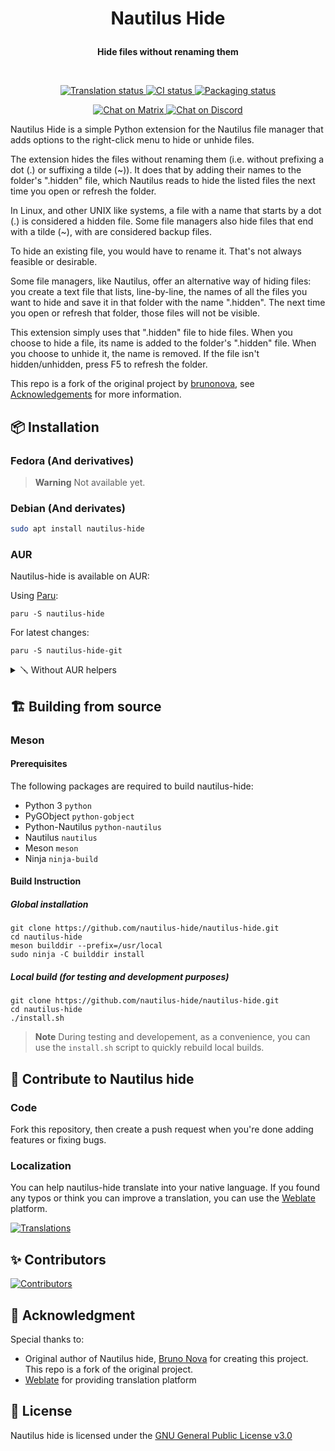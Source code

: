 <h1 align="center">
  
  Nautilus Hide
</h1>

<p align="center">
  <strong>Hide files without renaming them</strong>
</p>



<br>

<p align="center">
  <a href="https://hosted.weblate.org/engage/nautilus-hide">
    <img alt="Translation status" src="https://hosted.weblate.org/widgets/nautilus-hide/-/svg-badge.svg"/>
  </a>
  <a href="https://github.com/nautilus-hide/nautilus-hide/actions/workflows/ci.yml">
    <img alt="CI status" src="https://github.com/nautilus-hide/nautilus-hide/actions/workflows/ci.yml/badge.svg"/>
  </a>
  <a href="https://repology.org/project/nautilus-hide/versions">
    <img alt="Packaging status" src="https://repology.org/badge/tiny-repos/nautilus-hide.svg">
  </a>
</p>

<p align="center">
  <a href="https://matrix.to/#/#nautilus-hide:envs.net">
    <img alt="Chat on Matrix" src="https://img.shields.io/matrix/nautilus-hide:envs.net?label=matrix&logo=matrix"/>
  </a>
  <a href="https://discord.gg/jx23evUheB">
    <img alt="Chat on Discord" src="https://img.shields.io/discord/1034468191931465821?label=discord&logo=discord&logoColor=white"/>
  </a>
</p>


Nautilus Hide is a simple Python extension for the Nautilus file manager that adds options to the right-click menu to hide or unhide files.

The extension hides the files without renaming them (i.e. without prefixing a dot (.) or suffixing a tilde (~)). It does that by adding their names to the folder's ".hidden" file, which Nautilus reads to hide the listed files the next time you open or refresh the folder.

In Linux, and other UNIX like systems, a file with a name that starts by a dot (.) is considered a hidden file. Some file managers also hide files that end with a tilde (~), with are considered backup files.

To hide an existing file, you would have to rename it. That's not always feasible or desirable.

Some file managers, like Nautilus, offer an alternative way of hiding files: you create a text file that lists, line-by-line, the names of all the files you want to hide and save it in that folder with the name ".hidden". The next time you open or refresh that folder, those files will not be visible.

This extension simply uses that ".hidden" file to hide files. When you choose to hide a file, its name is added to the folder's ".hidden" file. When you choose to unhide it, the name is removed. If the file isn't hidden/unhidden, press F5 to refresh the folder.

This repo is a fork of the original project by [brunonova](https://github.com/brunonova ), see [Acknowledgements](#acknowledgements) for more information.

## 📦️ Installation

### Fedora (And derivatives) 

> **Warning**
> Not available yet.

### Debian (And derivates)

``` sh
sudo apt install nautilus-hide
```

### AUR 

Nautilus-hide is available on AUR:

Using [Paru](https://github.com/morganamilo/paru):
    
```shell
paru -S nautilus-hide
```

For latest changes:

```shell
paru -S nautilus-hide-git
```

<details>
  <summary>🪛️ Without AUR helpers</summary>

```shell
git clone https://aur.archlinux.org/nautilus-hide.git
cd nautilus-hide
makepkg -sic
```

For latest changes:

```shell
git clone https://aur.archlinux.org/nautilus-hide-git.git
cd nautilus-hide-git
makepkg -sic
```

</details>


## 🏗️ Building from source

### Meson

#### Prerequisites

The following packages are required to build nautilus-hide:

- Python 3 `python`
- PyGObject `python-gobject`
- Python-Nautilus `python-nautilus`
- Nautilus `nautilus`
- Meson `meson`
- Ninja `ninja-build`

#### Build Instruction

##### Global installation

```shell
git clone https://github.com/nautilus-hide/nautilus-hide.git
cd nautilus-hide
meson builddir --prefix=/usr/local
sudo ninja -C builddir install
```

##### Local build (for testing and development purposes)

```shell
git clone https://github.com/nautilus-hide/nautilus-hide.git
cd nautilus-hide
./install.sh
```

> **Note** 
> During testing and developement, as a convenience, you can use the `install.sh` script to quickly rebuild local builds.


## 🙌 Contribute to Nautilus hide 

### Code

Fork this repository, then create a push request when you're done adding features or fixing bugs.

### Localization 

You can help nautilus-hide translate into your native language. If you found any typos
or think you can improve a translation, you can use the [Weblate](https://hosted.weblate.org/engage/nautilus-hide) platform.

[![Translations](https://hosted.weblate.org/widgets/nautilus-hide/-/nautilus-hide/287x66-white.png)](https://hosted.weblate.org/engage/nautilus-hide/)

## ✨️ Contributors

[![Contributors](https://contrib.rocks/image?repo=nautilus-hide/nautilus-hide)](https://github.com/nautilus-hide/nautilus-hide/graphs/contributors)


## 💝 Acknowledgment

Special thanks to:

- Original author of Nautilus hide, [Bruno Nova](https://github.com/brunonova) for creating this project. This repo is a fork of the original project.
- [Weblate](https://weblate.org) for providing translation platform


## 📜 License

Nautilus hide is licensed under the [GNU General Public License v3.0](LICENSE)

